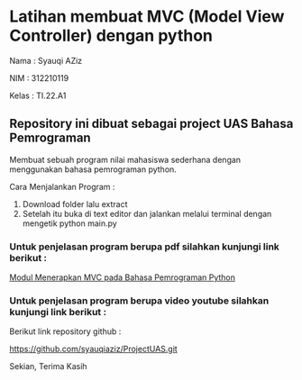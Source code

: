 # Latihan membuat MVC (Model View Controller) dengan python

Nama : Syauqi AZiz

NIM : 312210119

Kelas : TI.22.A1


## Repository ini dibuat sebagai project UAS Bahasa Pemrograman

Membuat sebuah program nilai mahasiswa sederhana dengan menggunakan bahasa pemrograman python.

Cara Menjalankan Program :

1. Download folder lalu extract
2. Setelah itu buka di text editor dan jalankan melalui terminal dengan mengetik python main.py

### Untuk penjelasan program berupa pdf silahkan kunjungi link berikut :

[Modul Menerapkan MVC pada Bahasa Pemrograman Python](https://drive.google.com/file/d/1mJUdn_74JW5WYtGa84FjBfTi4ewCfE5S/view?usp=drivesdk)

### Untuk penjelasan program berupa video youtube silahkan kunjungi link berikut :


Berikut link repository github :

https://github.com/syauqiaziz/ProjectUAS.git

Sekian, Terima Kasih

